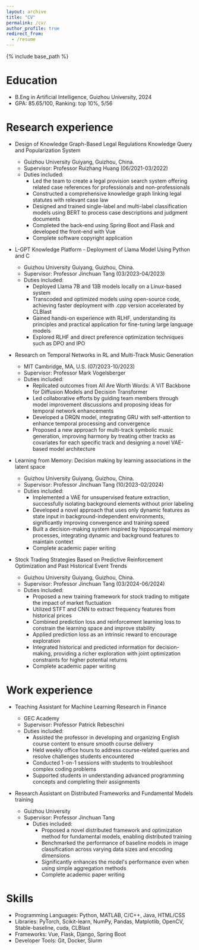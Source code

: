 ```yaml
---
layout: archive
title: "CV"
permalink: /cv/
author_profile: true
redirect_from:
  - /resume
---
```


{% include base_path %}

Education
======
* B.Eng in Artificial Intelligence, Guizhou University, 2024
* GPA: 85.65/100, Ranking: top 10%, 5/56

Research experience
======
* Design of Knowledge Graph-Based Legal Regulations Knowledge Query and Popularization System
  * Guizhou University Guiyang, Guizhou, China.
  * Supervisor: Professor Ruizhang Huang (06/2021-03/2022)
  * Duties included:
    * Led the team to create a legal provision search system offering related case references for professionals and non-professionals
    * Constructed a comprehensive knowledge graph linking legal statutes with relevant case law
    * Designed and trained single-label and multi-label classification models using BERT to process case descriptions and judgment documents
    * Completed the back-end using Spring Boot and Flask and developed the front-end with Vue
    * Complete software copyright application

* L-GPT Knowledge Platform - Deployment of Llama Model Using Python and C
  * Guizhou University Guiyang, Guizhou, China.
  * Supervisor: Professor Jinchuan Tang (03/2023-04/2023)
  * Duties included:
    * Deployed Llama 7B and 13B models locally on a Linux-based system
    * Transcoded and optimized models using open-source code, achieving faster deployment with .cpp version accelerated by CLBlast
    * Gained hands-on experience with RLHF, understanding its principles and practical application for fine-tuning large language models
    * Explored RLHF and direct preference optimization techniques such as DPO and IPO

* Research on Temporal Networks in RL and Multi-Track Music Generation 
  * MIT Cambridge, MA, U.S. (07/2023-10/2023)
  * Supervisor: Professor Mark Vogelsberger
  * Duties included:
    * Replicated outcomes from All Are Worth Words: A ViT Backbone for Diffusion Models and Decision Transformer
    * Led collaborative efforts by guiding team members through model improvement discussions and proposing ideas for temporal network enhancements
    * Developed a DRQN model, integrating GRU with self-attention to enhance temporal processing and convergence
    * Proposed a new approach for multi-track symbolic music generation, improving harmony by treating other tracks as covariates for each specific track and designing a novel VAE-based model architecture

* Learning from Memory: Decision making by learning associations in the latent space
  * Guizhou University Guiyang, Guizhou, China.
  * Supervisor: Professor Jinchuan Tang (10/2023-02/2024)
  * Duties included:
    * Implemented a VAE for unsupervised feature extraction, successfully isolating background elements without prior labeling
    * Developed a novel approach that uses only dynamic features as state input in background-independent environments, significantly improving convergence and training speed
    * Built a decision-making system inspired by hippocampal memory processes, integrating dynamic and background features to maintain context
    * Complete academic paper writing

* Stock Trading Strategies Based on Predictive Reinforcement Optimization and Past Historical Event Trends
  * Guizhou University Guiyang, Guizhou, China.
  * Supervisor: Professor Jinchuan Tang (03/2024-06/2024)
  * Duties included:
    * Proposed a new training framework for stock trading to mitigate the impact of market fluctuation
    * Utilized STFT and CNN to extract frequency features from historical prices
    * Combined prediction loss and reinforcement learning loss to constrain the learning space and improve stability
    * Applied prediction loss as an intrinsic reward to encourage exploration
    * Integrated historical and predicted information for decision-making, providing a richer exploration with joint optimization constraints for higher potential returns
    * Complete academic paper writing


Work experience
======
* Teaching Assistant for Machine Learning Research in Finance
  * GEC Academy
  * Supervisor: Professor Patrick Rebeschini
  * Duties included: 
    * Assisted the professor in developing and organizing English course content to ensure smooth course delivery
    * Held weekly office hours to address course-related queries and resolve challenges students encountered
    * Conducted 1-on-1 sessions with students to troubleshoot complex coding problems
    * Supported students in understanding advanced programming concepts and completing their assignments
  
* Research Assistant on Distributed Frameworks and Fundamental Models training 
  * Guizhou University
  * Supervisor: Professor Jinchuan Tang
    * Duties included:
       * Proposed a novel distributed framework and optimization method for fundamental models, enabling distributed training
       * Benchmarked the performance of baseline models in image classification across varying data sizes and encoding dimensions
       * Significantly enhances the model's performance even when using simple aggregation methods
       * Complete academic paper writing
     
      
Skills
======
* Programming Languages: Python, MATLAB, C/C++, Java, HTML/CSS
* Libraries: PyTorch, Scikit-learn, NumPy, Pandas, Matplotlib, OpenCV, Stable-baseline, cuda, CLBlast
* Frameworks: Vue, Flask, Django, Spring Boot
* Developer Tools: Git, Docker, Slurm



  
